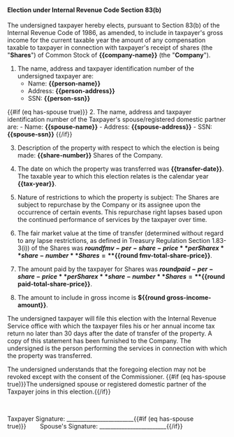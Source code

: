 #### Election under Internal Revenue Code Section 83(b)

The undersigned taxpayer hereby elects, pursuant to Section 83(b) of the Internal Revenue Code of 1986, as amended, to include in taxpayer's gross income for the current taxable year the amount of any compensation taxable to taxpayer in connection with taxpayer's receipt of shares (the "**Shares**") of Common Stock of **{{company-name}}** (the "**Company**").

1. The name, address and taxpayer identification number of the undersigned taxpayer are:
    - Name: **{{person-name}}** 
    - Address: **{{person-address}}**
    - SSN: **{{person-ssn}}**

{{#if (eq has-spouse true)}}
2. The name, address and taxpayer identification number of the Taxpayer's spouse/registered domestic partner are:
    - Name: **{{spouse-name}}**
    - Address: **{{spouse-address}}**
    - SSN: **{{spouse-ssn}}**
{{/if}}

3. Description of the property with respect to which the election is being made: **{{share-number}}** Shares of the Company.

4. The date on which the property was transferred was **{{transfer-date}}**. The taxable year to which this election relates is the calendar year **{{tax-year}}**.

5. Nature of restrictions to which the property is subject:
   The Shares are subject to repurchase by the Company or its assignee upon the occurrence of certain events. This repurchase right lapses based upon the continued performance of services by the taxpayer over time.

6. The fair market value at the time of transfer (determined without regard to any lapse restrictions, as defined in Treasury Regulation Section 1.83-3(i)) of the Shares was **${{round fmv-per-share-price}}** per Share x **{{share-number}}** Shares = **${{round fmv-total-share-price}}**.

7. The amount paid by the taxpayer for Shares was **${{round paid-per-share-price}}** per Share x **{{share-number}}** Shares = **${{round paid-total-share-price}}**.

8. The amount to include in gross income is **${{round gross-income-amount}}**.

The undersigned taxpayer will file this election with the Internal Revenue Service office with which the taxpayer files his or her annual income tax return no later than 30 days after the date of transfer of the property. A copy of this statement has been furnished to the Company. The undersigned is the person performing the services in connection with which the property was transferred.

The undersigned understands that the foregoing election may not be revoked except with the consent of the Commissioner. {{#if (eq has-spouse true)}}The undersigned spouse or registered domestic partner of the Taxpayer joins in this election.{{/if}}

<br />

Taxpayer Signature: ________________________{{#if (eq has-spouse true)}}&nbsp;&nbsp;&nbsp;&nbsp;&nbsp;&nbsp;&nbsp;&nbsp;Spouse's Signature: ________________________{{/if}}
